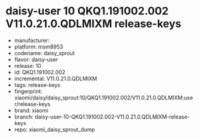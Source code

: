 # daisy-user 10 QKQ1.191002.002 V11.0.21.0.QDLMIXM release-keys
- manufacturer: 
- platform: msm8953
- codename: daisy_sprout
- flavor: daisy-user
- release: 10
- id: QKQ1.191002.002
- incremental: V11.0.21.0.QDLMIXM
- tags: release-keys
- fingerprint: xiaomi/daisy/daisy_sprout:10/QKQ1.191002.002/V11.0.21.0.QDLMIXM:user/release-keys
- brand: xiaomi
- branch: daisy-user-10-QKQ1.191002.002-V11.0.21.0.QDLMIXM-release-keys
- repo: xiaomi_daisy_sprout_dump
